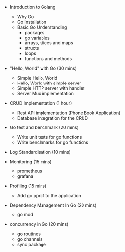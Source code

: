 


-   Introduction to Golang
    -   Why Go
    -   Go Installation
    -   Basic Go Understanding
        -   packages
        -   go variables
        -   arrays, slices and maps
        -   structs
        -   loops
        -   functions and methods
                
-   "Hello, World" with Go (30 mins)
    -   Simple Hello, World
    -   Hello, World with simple server
    -   Simple HTTP server with handler
    -   Server Mux implementation


-   CRUD Implementation (1 hour)
    -   Rest API implementation (Phone Book Application)
    -   Database integration for the CRUD
    

-   Go test and benchmark (20 mins)
    -   Write unit tests for go functions
    -   Write benchmarks for go functions
    
-   Log Standardisation (10 mins)

-   Monitoring (15 mins)
    -   prometheus
    -   grafana
    
-   Profiling (15 mins)
    -   Add go pprof to the application
    

-   Dependency Management In Go (20 mins)
    -   go mod
    
-   concurrency in Go (20 mins)
    -   go routines
    -   go channels
    -   sync package


